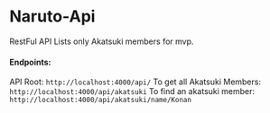 # Naruto-Api
RestFul API
Lists only Akatsuki members for mvp.
#### Endpoints:
API Root: `http://localhost:4000/api/`
To get all Akatsuki Members: `http://localhost:4000/api/akatsuki`
To find an akatsuki member: `http://localhost:4000/api/akatsuki/name/Konan`